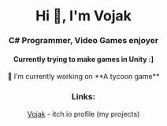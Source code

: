 <h1 align="center">Hi 👋, I'm Vojak</h1>
<h3 align="center">C# Programmer, Video Games enjoyer</h3>
<h4 align="center">Currently trying to make games in Unity :]</h3>

<p align ="center">🔭 I’m currently working on **A tycoon game**</p>

<h3 align="center">Links:</h3>
<p align="center">
<a href="https://thevojak.itch.io/">Vojak</a> - itch.io profile (my projects)
</p>
